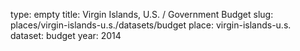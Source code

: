 type: empty
title: Virgin Islands, U.S. / Government Budget
slug: places/virgin-islands-u.s./datasets/budget
place: virgin-islands-u.s.
dataset: budget
year: 2014
